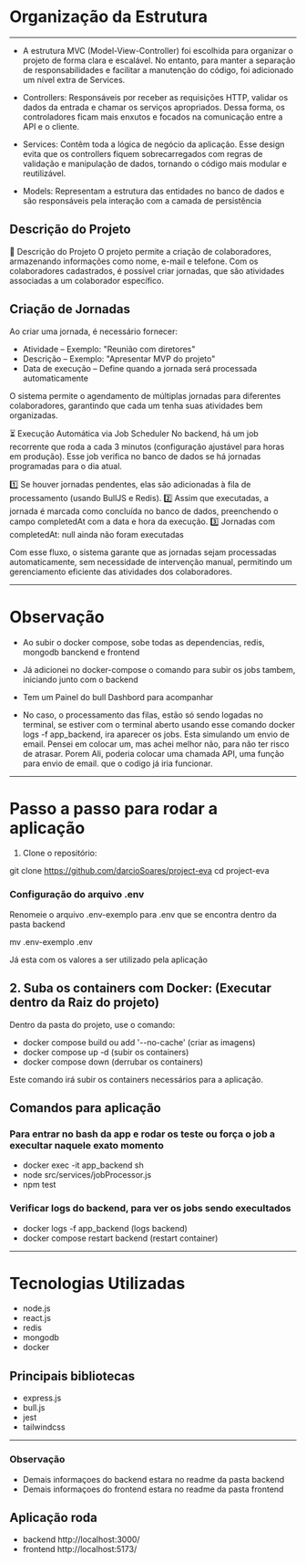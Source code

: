 # Organização da Estrutura
--------------------------------------------------------------------------------
- A estrutura MVC (Model-View-Controller) foi escolhida para organizar o projeto de forma clara e escalável. No entanto, para manter a separação de responsabilidades e facilitar a manutenção do código, foi adicionado um nível extra de Services.

- Controllers: Responsáveis por receber as requisições HTTP, validar os dados da entrada e chamar os serviços apropriados.
Dessa forma, os controladores ficam mais enxutos e focados na comunicação entre a API e o cliente.

- Services: Contêm toda a lógica de negócio da aplicação. Esse design evita que os controllers fiquem sobrecarregados com regras de validação e manipulação de dados, tornando o código mais modular e reutilizável.

- Models: Representam a estrutura das entidades no banco de dados e são responsáveis pela interação com a camada de persistência

## Descrição do Projeto
📝 Descrição do Projeto
O projeto permite a criação de colaboradores, armazenando informações como nome, e-mail e telefone. Com os colaboradores cadastrados, é possível criar jornadas, que são atividades associadas a um colaborador específico.

## Criação de Jornadas
Ao criar uma jornada, é necessário fornecer:
- Atividade – Exemplo: "Reunião com diretores"
- Descrição – Exemplo: "Apresentar MVP do projeto"
- Data de execução – Define quando a jornada será processada automaticamente

O sistema permite o agendamento de múltiplas jornadas para diferentes colaboradores, garantindo que cada um tenha suas atividades bem organizadas.

⏳ Execução Automática via Job Scheduler
No backend, há um job recorrente que roda a cada 3 minutos (configuração ajustável para horas em produção). Esse job verifica no banco de dados se há jornadas programadas para o dia atual.

1️⃣ Se houver jornadas pendentes, elas são adicionadas à fila de processamento (usando BullJS e Redis).
2️⃣ Assim que executadas, a jornada é marcada como concluída no banco de dados, preenchendo o campo completedAt com a data e hora da execução.
3️⃣ Jornadas com completedAt: null ainda não foram executadas

Com esse fluxo, o sistema garante que as jornadas sejam processadas automaticamente, sem necessidade de intervenção manual, permitindo um gerenciamento eficiente das atividades dos colaboradores.

--------------------------------------------------------------------------------
# Observação 

- Ao subir o docker compose, sobe todas as dependencias, redis, mongodb banckend e frontend

- Já adicionei no docker-compose o comando para subir os jobs tambem, iniciando junto com o backend

- Tem um Painel do bull Dashbord para acompanhar 

- No caso, o processamento das filas, estão só sendo logadas no terminal, se estiver com o terminal aberto 
usando esse comando docker logs -f app_backend, ira aparecer os jobs. Esta simulando um envio de email. 
Pensei em colocar um, mas achei melhor não, para não ter risco de atrasar. Porem Ali, poderia colocar uma chamada API, uma função para envio de email. que o codigo já iria funcionar. 
--------------------------------------------------------------------------------


# Passo a passo para rodar a aplicação

1. Clone o repositório:

git clone https://github.com/darcioSoares/project-eva
cd project-eva

### Configuração do arquivo .env

Renomeie o arquivo .env-exemplo para .env que se encontra dentro da pasta backend

mv .env-exemplo .env

Já esta com os valores a ser utilizado pela aplicação

## 2. Suba os containers com Docker: (Executar dentro da Raiz do projeto)

Dentro da pasta do projeto, use o comando:

- docker compose build  ou add '--no-cache' (criar as imagens)
- docker compose up -d (subir os containers)
- docker compose down (derrubar os containers)

Este comando irá subir os containers necessários para a aplicação.


## Comandos para aplicação
### Para entrar no bash da app e rodar os teste ou força o job a execultar naquele exato momento
- docker exec -it app_backend sh
- node src/services/jobProcessor.js
- npm test

### Verificar logs do backend, para ver os jobs sendo execultados
- docker logs -f app_backend (logs backend)
- docker compose restart backend (restart container)

--------------------------------------------------------------------------------
# Tecnologias Utilizadas
- node.js
- react.js
- redis
- mongodb
- docker

## Principais bibliotecas
- express.js
- bull.js
- jest
- tailwindcss

--------------------------------------------------------------------------------

### Observação 
- Demais informaçoes do backend estara no readme da pasta backend
- Demais informaçoes do frontend estara no readme da pasta frontend

## Aplicação roda
- backend  http://localhost:3000/
- frontend http://localhost:5173/

